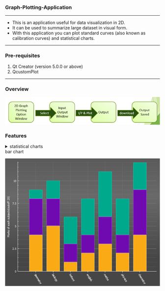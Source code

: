 ### Graph-Plotting-Application
<hr>

- This is an application useful for data visualization in 2D. 
- It can be used to summarize large dataset in visual form. 
- With this application you can plot standard curves (also known as calibration curves) and statistical charts.

<hr>

### Pre-requisites
1. Qt Creator (version 5.0.0 or above)
2. QcustomPlot

<hr>

### Overview 
![Overview](Download_plot/overview.png)

### Features

<details>
<summary>
statistical charts
<summary>
bar chart
</summary>

![barchart](Download_plot/barchart_plot.png)
</summary>
</details>